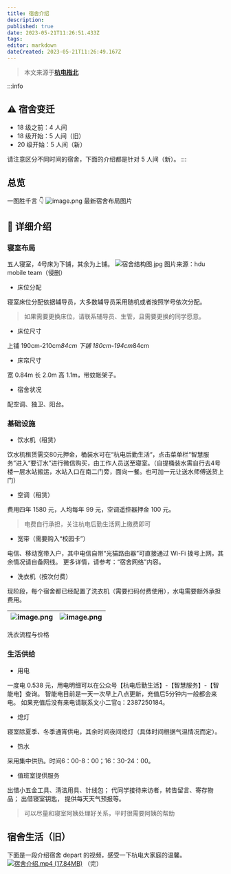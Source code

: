 ```yaml
---
title: 宿舍介绍
description: 
published: true
date: 2023-05-21T11:26:51.433Z
tags: 
editor: markdown
dateCreated: 2023-05-21T11:26:49.167Z
---
```


> 本文来源于[**杭电指北**](https://www.yuque.com/hduer/guide)

:::info

## ⚠️ 宿舍变迁

- 18 级之前：4 人间
- 18 级开始：5 人间（旧）
- 20 级开始：5 人间（新）

请注意区分不同时间的宿舍，下面的介绍都是针对 5 人间（新）。
:::

## 总览

一图胜千言 👇
![image.png](https://cdn.nlark.com/yuque/0/2021/png/2596791/1629017238126-7ae5d524-7ad8-4aa1-91ce-be04a9e48f87.png#clientId=u195138a7-9faa-4&from=paste&height=608&id=d4otI&originHeight=810&originWidth=1080&originalType=binary&ratio=1&rotation=0&showTitle=false&size=1115585&status=done&style=stroke&taskId=u787c76c5-097a-4d47-865f-4c714f9b16f&title=&width=810)
最新宿舍布局图片

## 🔎 详细介绍

### 寝室布局

五人寝室，4号床为下铺，其余为上铺。
![宿舍结构图.jpg](https://cdn.nlark.com/yuque/0/2021/jpeg/2596791/1635301995097-8a9e244e-0715-4b1d-af38-6f2318649cb6.jpeg#clientId=u5cc76419-9034-4&from=ui&id=u8030c506&originHeight=671&originWidth=971&originalType=binary&ratio=1&rotation=0&showTitle=false&size=59540&status=done&style=stroke&taskId=u6a7a7f79-abc2-42a2-ab0a-6d47057f8e8&title=)
图片来源：hdu mobile team（侵删）

- 床位分配

寝室床位分配依据辅导员，大多数辅导员采用随机或者按照学号依次分配。
> 如果需要更换床位，请联系辅导员、生管，且需要更换的同学愿意。

- 床位尺寸

上铺 190cm-210cm*84cm
下铺 180cm-194cm*84cm

- 床帘尺寸

宽 0.84m 长 2.0m 高 1.1m，带蚊帐架子。

- 宿舍状况

配空调、独卫、阳台。

### 基础设施

- 饮水机（租赁）

饮水机租赁需交80元押金，桶装水可在“杭电后勤生活“，点击菜单栏“智慧服务”进入“要订水”进行微信购买，由工作人员送至寝室。（自提桶装水需自行去4号楼一层水站搬运，水站入口在南二门旁，面向一餐。也可加一元让送水师傅送货上门）

- 空调（租赁）

费用四年 1580 元，人均每年 99 元，空调遥控器押金 100 元。
> 电费自行承担，关注杭电后勤生活网上缴费即可

- 宽带（需要购入“校园卡”）

电信、移动宽带入户，其中电信自带“光猫路由器”可直接通过 Wi-Fi 拨号上网，其余情况请自备网线。
更多详情，请参考：“宿舍网络”内容。

- 洗衣机（按次付费）

现阶段，每个宿舍都已经配置了洗衣机（需要扫码付费使用），水电需要额外承担费用。

| ![image.png](https://cdn.nlark.com/yuque/0/2021/png/2596791/1625912655145-60400fea-1d06-4564-bd8b-a367fd1ccac4.png#clientId=u97cdbc63-51ad-4&from=paste&height=201&id=PLtdC&originHeight=278&originWidth=564&originalType=binary&ratio=1&rotation=0&showTitle=false&size=289199&status=done&style=shadow&taskId=u5145806d-560b-48ba-9089-b1430e32e15&title=&width=407) | ![image.png](https://cdn.nlark.com/yuque/0/2021/png/2596791/1625912632565-4c189105-2f7b-40a1-9de7-c48a4f6e74de.png#clientId=u97cdbc63-51ad-4&from=paste&height=201&id=pHu5s&originHeight=350&originWidth=412&originalType=binary&ratio=1&rotation=0&showTitle=false&size=46802&status=done&style=shadow&taskId=u371344d0-1312-4ef2-9a18-a134c163edc&title=&width=237) |
|------------------------------------------------------------------------------------------------------------------------------------------------------------------------------------------------------------------------------------------------------------------------------------------------------------------------------------------------------------------------|-----------------------------------------------------------------------------------------------------------------------------------------------------------------------------------------------------------------------------------------------------------------------------------------------------------------------------------------------------------------------|

洗衣流程与价格

### 生活供给

- 用电

一度电 0.538 元，用电明细可以在公众号【杭电后勤生活】-【智慧服务】-【智能电】查询。
智能电目前是一天一次早上八点更新，充值后5分钟内一般都会来电。
如果充值后没有来电请联系文小二官q：2387250184。

- 熄灯

寝室除夏季、冬季通宵供电，其余时间夜间熄灯（具体时间根据气温情况而定）。

- 热水

采用集中供热。时间6：00-8：00；16：30-24：00。

- 值班室提供服务

出借小五金工具、清洁用具、针线包；
代同学接待来访者，转告留言、寄存物品；
出借寝室钥匙， 提供每天天气预报等。
> 可以尽量和寝室阿姨处理好关系，平时很需要阿姨的帮助

## 宿舍生活（旧）

下面是一段介绍宿舍 depart 的视频，感受一下杭电大家庭的温馨。
[![宿舍介绍.mp4 (17.84MB)](https://gw.alipayobjects.com/mdn/prod_resou/afts/img/A*NNs6TKOR3isAAAAAAAAAAABkARQnAQ)]()
（完）

